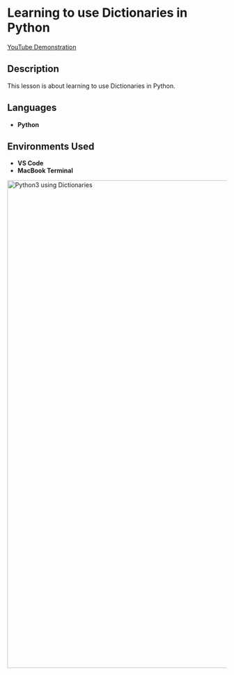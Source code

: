 <h1>Learning to use Dictionaries in Python</h1>

[YouTube Demonstration](https://www.youtube.com/watch?v=7utwZYKweho)

<h2>Description</h2>
This lesson is about learning to use Dictionaries in Python.
<br />


<h2>Languages</h2>

- <b>Python</b> 

<h2>Environments Used </h2>

- <b>VS Code</b>
- <b>MacBook Terminal</b>

<!-- <p align="center"> --!>
<img width="1118" alt="Python3 using Dictionaries" src="https://user-images.githubusercontent.com/103763124/203568382-5dfdc1f6-c32d-40d8-9b58-83fb8209f561.png">
</p>

<!--
 ```diff
- text in red
+ text in green
! text in orange
# text in gray
@@ text in purple (and bold)@@
```
--!>
